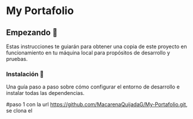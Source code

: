 # My Portafolio

## Empezando 🚀

Estas instrucciones te guiarán para obtener una copia de este proyecto en funcionamiento en tu máquina local para propósitos de desarrollo y pruebas.

### Instalación 🔧

Una guía paso a paso sobre cómo configurar el entorno de desarrollo e instalar todas las dependencias.

#paso 1
con la url https://github.com/MacarenaQuijadaG/My-Portafolio.git, se clona el 
